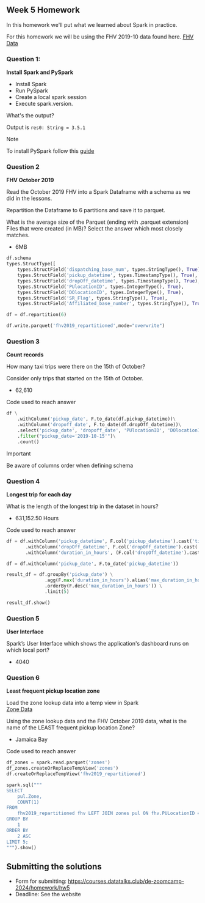 ## Week 5 Homework

In this homework we'll put what we learned about Spark in practice.

For this homework we will be using the FHV 2019-10 data found here. [FHV Data](https://github.com/DataTalksClub/nyc-tlc-data/releases/download/fhv/fhv_tripdata_2019-10.csv.gz)

### Question 1:

**Install Spark and PySpark**

- Install Spark
- Run PySpark
- Create a local spark session
- Execute spark.version.

What's the output?

Output is `res0: String = 3.5.1`

> [!NOTE]
> To install PySpark follow this [guide](https://github.com/DataTalksClub/data-engineering-zoomcamp/blob/main/05-batch/setup/pyspark.md)

### Question 2

**FHV October 2019**

Read the October 2019 FHV into a Spark Dataframe with a schema as we did in the lessons.

Repartition the Dataframe to 6 partitions and save it to parquet.

What is the average size of the Parquet (ending with .parquet extension) Files that were created (in MB)? Select the answer which most closely matches.

- 6MB

```python
df.schema
types.StructType([
    types.StructField('dispatching_base_num', types.StringType(), True),
    types.StructField('pickup_datetime', types.TimestampType(), True),
    types.StructField('dropOff_datetime', types.TimestampType(), True),
    types.StructField('PUlocationID', types.IntegerType(), True),
    types.StructField('DOlocationID', types.IntegerType(), True),
    types.StructField('SR_Flag', types.StringType(), True),
    types.StructField('Affiliated_base_number', types.StringType(), True)])

df = df.repartition(6)

df.write.parquet('fhv2019_repartitioned',mode="overwrite")
```

### Question 3

**Count records**

How many taxi trips were there on the 15th of October?

Consider only trips that started on the 15th of October.

- 62,610

Code used to reach answer

```python
df \
    .withColumn('pickup_date', F.to_date(df.pickup_datetime))\
    .withColumn('dropoff_date', F.to_date(df.dropOff_datetime))\
    .select('pickup_date', 'dropoff_date', 'PUlocationID', 'DOlocationID')\
    .filter("pickup_date='2019-10-15'")\
    .count()
```

> [!IMPORTANT]
> Be aware of columns order when defining schema


### Question 4

**Longest trip for each day**

What is the length of the longest trip in the dataset in hours?

- 631,152.50 Hours

Code used to reach answer

```python
df = df.withColumn('pickup_datetime', F.col('pickup_datetime').cast('timestamp')) \
       .withColumn('dropOff_datetime', F.col('dropOff_datetime').cast('timestamp')) \
       .withColumn('duration_in_hours', (F.col('dropOff_datetime').cast('long') - F.col('pickup_datetime').cast('long')) / 3600)

df = df.withColumn('pickup_date', F.to_date('pickup_datetime'))

result_df = df.groupBy('pickup_date') \
              .agg(F.max('duration_in_hours').alias('max_duration_in_hours')) \
              .orderBy(F.desc('max_duration_in_hours')) \
              .limit(5)

result_df.show()
```

### Question 5

**User Interface**

Spark’s User Interface which shows the application's dashboard runs on which local port?

- 4040



### Question 6

**Least frequent pickup location zone**

Load the zone lookup data into a temp view in Spark</br>
[Zone Data](https://github.com/DataTalksClub/nyc-tlc-data/releases/download/misc/taxi_zone_lookup.csv)

Using the zone lookup data and the FHV October 2019 data, what is the name of the LEAST frequent pickup location Zone?</br>

- Jamaica Bay

Code used to reach answer

```python
df_zones = spark.read.parquet('zones')
df_zones.createOrReplaceTempView('zones')
df.createOrReplaceTempView('fhv2019_repartitioned')

spark.sql("""
SELECT
    pul.Zone,
    COUNT(1)
FROM
    fhv2019_repartitioned fhv LEFT JOIN zones pul ON fhv.PULocationID = pul.LocationID
GROUP BY
    1
ORDER BY
    2 ASC
LIMIT 5;
""").show()
```

## Submitting the solutions

- Form for submitting: https://courses.datatalks.club/de-zoomcamp-2024/homework/hw5
- Deadline: See the website